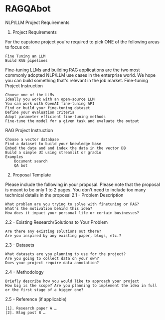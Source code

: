 # RAGQAbot

NLP/LLM Project Requirements
1. Project Requirements

For the capstone project you're required to pick ONE of the following areas to focus on:

    Fine Tuning an LLM
    Build RAG pipelines 

Fine-tuning LLMs and building RAG applications are the two most commonly adopted NLP/LLM use cases in the enterprise world. We hope you can build something that's relevant in the job market.
Fine-tuning Project Instruction

    Choose one of the LLMs
    Ideally you work with an open-source LLM
    You can work with OpenAI fine-tuning API
    Find or build your fine-tuning dataset
    Define your evaluation criteria
    Adopt parameter efficient fine-tuning methods
    Fine-tune the model for a given task and evaluate the output 

RAG Project Instruction

    Choose a vector database
    Find a dataset to build your knowledge base
    Embed the data and and index the data in the vector DB
    Build a simple UI using streamlit or gradio
    Examples
        Document search
        QA bot 

2. Proposal Template

Please include the following in your proposal. Please note that the proposal is meant to be only 1 to 2 pages. You don't need to include too many technical details in the proposal
2.1 - Problem Description

    What problem are you trying to solve with finetuning or RAG?
    What's the motivation behind this idea?
    How does it impact your personal life or certain businesses? 

2.2 - Existing Research/Solutions to Your Problem

    Are there any existing solutions out there?
    Are you inspired by any existing paper, blogs, etc.? 

2.3 - Datasets

    What datasets are you planning to use for the project?
    Are you going to collect data on your own?
    Does your project require data annotation? 

2.4 - Methodology

    Briefly describe how you would like to approach your project
    How big is the scope? Are you planning to implement the idea in full or the first stage of a bigger one? 

2.5 - Reference (if applicable)

    [1]. Research paper A …
    [2]. Blog post B … 

